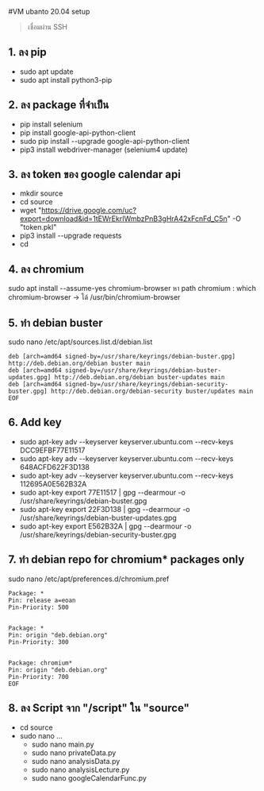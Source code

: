 #VM ubanto 20.04 setup
> เชื่อมผ่าน SSH

## 1. ลง pip
- sudo apt update
- sudo apt install python3-pip

## 2. ลง package ที่จำเป็น
- pip install selenium
- pip install google-api-python-client
- sudo pip install --upgrade google-api-python-client
- pip3 install webdriver-manager (selenium4 update)
## 3. ลง token ของ google calendar api
- mkdir source
- cd source
- wget "https://drive.google.com/uc?export=download&id=1tEWrEkrIWmbzPnB3gHrA42xFcnFd_C5n" -O "token.pkl"
- pip3 install --upgrade requests
- cd

## 4. ลง chromium
sudo apt install --assume-yes chromium-browser
หา path chromium : which chromium-browser
-> ได้ /usr/bin/chromium-browser

## 5. ทำ debian buster
sudo nano /etc/apt/sources.list.d/debian.list
```
deb [arch=amd64 signed-by=/usr/share/keyrings/debian-buster.gpg] http://deb.debian.org/debian buster main
deb [arch=amd64 signed-by=/usr/share/keyrings/debian-buster-updates.gpg] http://deb.debian.org/debian buster-updates main
deb [arch=amd64 signed-by=/usr/share/keyrings/debian-security-buster.gpg] http://deb.debian.org/debian-security buster/updates main
EOF
```

## 6. Add key 
- sudo apt-key adv --keyserver keyserver.ubuntu.com --recv-keys DCC9EFBF77E11517
- sudo apt-key adv --keyserver keyserver.ubuntu.com --recv-keys 648ACFD622F3D138
- sudo apt-key adv --keyserver keyserver.ubuntu.com --recv-keys 112695A0E562B32A
- sudo apt-key export 77E11517 | gpg --dearmour -o /usr/share/keyrings/debian-buster.gpg
- sudo apt-key export 22F3D138 | gpg --dearmour -o /usr/share/keyrings/debian-buster-updates.gpg
- sudo apt-key export E562B32A | gpg --dearmour -o /usr/share/keyrings/debian-security-buster.gpg

## 7. ทำ debian repo for chromium* packages only
sudo nano /etc/apt/preferences.d/chromium.pref
```
Package: *
Pin: release a=eoan
Pin-Priority: 500


Package: *
Pin: origin "deb.debian.org"
Pin-Priority: 300


Package: chromium*
Pin: origin "deb.debian.org"
Pin-Priority: 700
EOF
```

## 8. ลง Script จาก "/script" ใน "source"
- cd source
- sudo nano ...
    - sudo nano main.py
    - sudo nano privateData.py
    - sudo nano analysisData.py
    - sudo nano analysisLecture.py
    - sudo nano googleCalendarFunc.py